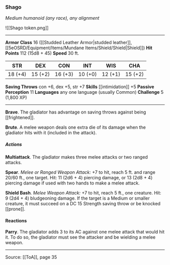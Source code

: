 ### Shago
_Medium humanoid (any race), any alignment_

![[Shago token.png]]


---

**Armor Class** 16 ([[Studded Leather Armor|studded leather]], [[5eOSRD/Equipment/Items/Mundane Items/Shield/Shield|Shield]])
**Hit Points** 112 (15d8 + 45)
**Speed** 30 ft.

| STR     | DEX     | CON     | INT     | WIS     | CHA     |
|---------|---------|---------|---------|---------|---------|
| 18 (+4) | 15 (+2) | 16 (+3) | 10 (+0) | 12 (+1) | 15 (+2) |

**Saving Throws** con +6, dex +5, str +7
**Skills** [[intimidation]] +5
**Passive Perception** 11
**Languages** any one language (usually Common)
**Challenge** 5 (1,800 XP)

---

**Brave**. The gladiator has advantage on saving throws against being [[frightened]].

**Brute**. A melee weapon deals one extra die of its damage when the gladiator hits with it (included in the attack).

##### Actions
**Multiattack**. The gladiator makes three melee attacks or two ranged attacks.

**Spear**. _Melee or Ranged Weapon Attack:_ +7 to hit, reach 5 ft. and range 20/60 ft., one target. Hit: 11 (2d6 + 4) piercing damage, or 13 (2d8 + 4) piercing damage if used with two hands to make a melee attack.

**Shield Bash**. _Melee Weapon Attack:_ +7 to hit, reach 5 ft., one creature. Hit: 9 (2d4 + 4) bludgeoning damage. If the target is a Medium or smaller creature, it must succeed on a DC 15 Strength saving throw or be knocked [[prone]].

#### Reactions
**Parry**. The gladiator adds 3 to its AC against one melee attack that would hit it. To do so, the gladiator must see the attacker and be wielding a melee weapon.


---

Source: [[ToA]], page 35